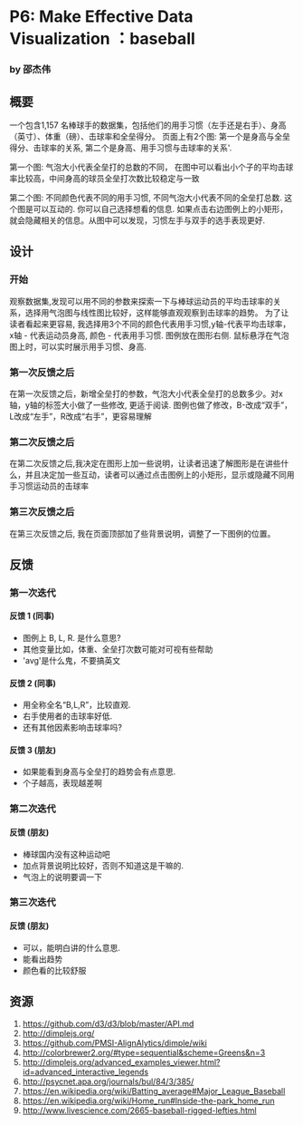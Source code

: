 # P6: Make Effective Data Visualization ：baseball
### by 邵杰伟

## 概要

一个包含1,157 名棒球手的数据集，包括他们的用手习惯（左手还是右手）、身高（英寸）、体重（磅）、击球率和全垒得分。 页面上有2个图: 第一个是身高与全垒得分、击球率的关系, 第二个是身高、用手习惯与击球率的关系'.


第一个图: 气泡大小代表全垒打的总数的不同， 在图中可以看出小个子的平均击球率比较高，中间身高的球员全垒打次数比较稳定与一致

第二个图: 不同颜色代表不同的用手习惯, 不同气泡大小代表不同的全垒打总数. 这个图是可以互动的. 你可以自己选择想看的信息. 如果点击右边图例上的小矩形，就会隐藏相关的信息。从图中可以发现，习惯左手与双手的选手表现更好.

## 设计

### 开始

观察数据集,发现可以用不同的参数来探索一下与棒球运动员的平均击球率的关系，选择用气泡图与线性图比较好，这样能够直观观察到击球率的趋势。 为了让读者看起来更容易, 我选择用3个不同的颜色代表用手习惯,y轴-代表平均击球率，x轴 - 代表运动员身高, 颜色 - 代表用手习惯. 图例放在图形右侧. 鼠标悬浮在气泡图上时，可以实时展示用手习惯、身高.

### 第一次反馈之后

在第一次反馈之后，新增全垒打的参数，气泡大小代表全垒打的总数多少。对x轴，y轴的标签大小做了一些修改, 更适于阅读. 图例也做了修改，B-改成“双手”，L改成“左手”，R改成“右手”，更容易理解
### 第二次反馈之后

在第二次反馈之后,我决定在图形上加一些说明，让读者迅速了解图形是在讲些什么，并且决定加一些互动，读者可以通过点击图例上的小矩形，显示或隐藏不同用手习惯运动员的击球率

### 第三次反馈之后

在第三次反馈之后, 我在页面顶部加了些背景说明，调整了一下图例的位置。

## 反馈

### 第一次迭代

#### 反馈 1 (同事)
- 图例上 B, L, R. 是什么意思?
- 其他变量比如，体重、全垒打次数可能对可视有些帮助
- 'avg'是什么鬼，不要搞英文

#### 反馈 2 (同事)
- 用全称全名“B,L,R”，比较直观.
- 右手使用者的击球率好低.
- 还有其他因素影响击球率吗?

#### 反馈 3 (朋友)
- 如果能看到身高与全垒打的趋势会有点意思.
- 个子越高，表现越差啊


### 第二次迭代

#### 反馈 (朋友)
- 棒球国内没有这种运动吧
- 加点背景说明比较好，否则不知道这是干嘛的.
- 气泡上的说明要调一下

### 第三次迭代 

#### 反馈 (朋友)
- 可以，能明白讲的什么意思.
- 能看出趋势
- 颜色看的比较舒服



## 资源

1. https://github.com/d3/d3/blob/master/API.md
2. http://dimplejs.org/
3. https://github.com/PMSI-AlignAlytics/dimple/wiki
4. http://colorbrewer2.org/#type=sequential&scheme=Greens&n=3
5. http://dimplejs.org/advanced_examples_viewer.html?id=advanced_interactive_legends
6. http://psycnet.apa.org/journals/bul/84/3/385/
7. https://en.wikipedia.org/wiki/Batting_average#Major_League_Baseball
8. https://en.wikipedia.org/wiki/Home_run#Inside-the-park_home_run
9. http://www.livescience.com/2665-baseball-rigged-lefties.html
